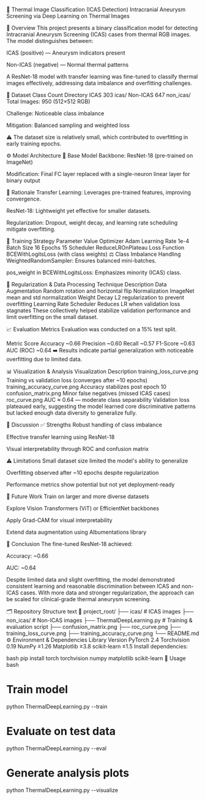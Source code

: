🧠 Thermal Image Classification (ICAS Detection)
Intracranial Aneurysm Screening via Deep Learning on Thermal Images

📖 Overview
This project presents a binary classification model for detecting Intracranial Aneurysm Screening (ICAS) cases from thermal RGB images.
The model distinguishes between:

ICAS (positive) — Aneurysm indicators present

Non-ICAS (negative) — Normal thermal patterns

A ResNet-18 model with transfer learning was fine-tuned to classify thermal images effectively, addressing data imbalance and overfitting challenges.

📂 Dataset
Class	Count	Directory
ICAS	303	icas/
Non-ICAS	647	non_icas/
Total Images: 950 (512×512 RGB)

Challenge: Noticeable class imbalance

Mitigation: Balanced sampling and weighted loss

⚠️ The dataset size is relatively small, which contributed to overfitting in early training epochs.

⚙️ Model Architecture
🔹 Base Model
Backbone: ResNet-18 (pre-trained on ImageNet)

Modification: Final FC layer replaced with a single-neuron linear layer for binary output

🔹 Rationale
Transfer Learning: Leverages pre-trained features, improving convergence.

ResNet-18: Lightweight yet effective for smaller datasets.

Regularization: Dropout, weight decay, and learning rate scheduling mitigate overfitting.

🧪 Training Strategy
Parameter	Value
Optimizer	Adam
Learning Rate	1e-4
Batch Size	16
Epochs	15
Scheduler	ReduceLROnPlateau
Loss Function	BCEWithLogitsLoss (with class weights)
⚖️ Class Imbalance Handling
WeightedRandomSampler: Ensures balanced mini-batches.

pos_weight in BCEWithLogitsLoss: Emphasizes minority (ICAS) class.

🧩 Regularization & Data Processing
Technique	Description
Data Augmentation	Random rotation and horizontal flip
Normalization	ImageNet mean and std normalization
Weight Decay	L2 regularization to prevent overfitting
Learning Rate Scheduler	Reduces LR when validation loss stagnates
These collectively helped stabilize validation performance and limit overfitting on the small dataset.

📈 Evaluation Metrics
Evaluation was conducted on a 15% test split.

Metric	Score
Accuracy	~0.66
Precision	~0.60
Recall	~0.57
F1-Score	~0.63
AUC (ROC)	~0.64
➡️ Results indicate partial generalization with noticeable overfitting due to limited data.

📊 Visualization & Analysis
Visualization	Description
training_loss_curve.png	Training vs validation loss (converges after ~10 epochs)
training_accuracy_curve.png	Accuracy stabilizes post epoch 10
confusion_matrix.png	Minor false negatives (missed ICAS cases)
roc_curve.png	AUC ≈ 0.64 — moderate class separability
Validation loss plateaued early, suggesting the model learned core discriminative patterns but lacked enough data diversity to generalize fully.

💬 Discussion
✅ Strengths
Robust handling of class imbalance

Effective transfer learning using ResNet-18

Visual interpretability through ROC and confusion matrix

⚠️ Limitations
Small dataset size limited the model's ability to generalize

Overfitting observed after ~10 epochs despite regularization

Performance metrics show potential but not yet deployment-ready

🚀 Future Work
Train on larger and more diverse datasets

Explore Vision Transformers (ViT) or EfficientNet backbones

Apply Grad-CAM for visual interpretability

Extend data augmentation using Albumentations library

🧠 Conclusion
The fine-tuned ResNet-18 achieved:

Accuracy: ~0.66

AUC: ~0.64

Despite limited data and slight overfitting, the model demonstrated consistent learning and reasonable discrimination between ICAS and non-ICAS cases.
With more data and stronger regularization, the approach can be scaled for clinical-grade thermal aneurysm screening.

🗂️ Repository Structure
text
📁 project_root/
├── icas/                      # ICAS images
├── non_icas/                  # Non-ICAS images
├── ThermalDeepLearning.py     # Training & evaluation script
├── confusion_matrix.png
├── roc_curve.png
├── training_loss_curve.png
├── training_accuracy_curve.png
└── README.md
⚙️ Environment & Dependencies
Library	Version
PyTorch	2.4
Torchvision	0.19
NumPy	≥1.26
Matplotlib	≥3.8
scikit-learn	≥1.5
Install dependencies:

bash
pip install torch torchvision numpy matplotlib scikit-learn
🧪 Usage
bash
# Train model
python ThermalDeepLearning.py --train

# Evaluate on test data
python ThermalDeepLearning.py --eval

# Generate analysis plots
python ThermalDeepLearning.py --visualize
